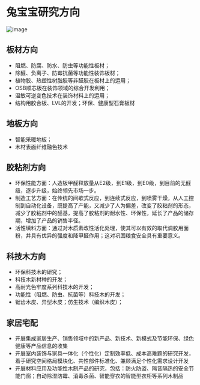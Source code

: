 # 兔宝宝研究方向
![image](https://github.com/user-attachments/assets/09559305-5984-48d8-b5ee-7626354559a9)

## 板材方向

- 阻燃、防腐、防水、防虫等功能性板材；
- 除醛、负离子、防霉抗菌等功能性装饰板材；
- 植物胶、热塑性树脂胶等非醛胶在板材上的运用；
- OSB顺芯板在装饰领域的综合开发利用；
- 温敏可逆变色技术在装饰材料上的运用；
- 结构用胶合板、LVL的开发；环保、健康型石膏板材

 
## 地板方向

- 智能采暖地板；
- 木材表面纤维融色技术

## 胶粘剂方向

- 环保性能方面：人造板甲醛释放量从E2级，到E1级，到E0级，到目前的无醛级，逐步升级，始终领先市场一步。
- 制造工艺方面：在传统的间歇式反应，到连续式反应，到喷雾干燥，从人工控制到自动化设备，既提高了产能，又减少了人为偏差，改变了胶粘剂的形态，减少了胶粘剂中的醛基，提高了胶粘剂的耐水性、环保性，延长了产品的储存期，增加了产品的销售半径。
- 活性填料方面：通过对木质素改性活化处理，使其可以有效的取代调胶用面粉，并具有优异的强度和降甲醛作用；这对巩固粮食安全具有重要意义。

## 科技木方向 

- 环保科技木的研究；
- 科技木新材种的开发；
- 高耐光色牢度系列科技木的开发；
- 功能性（阻燃、防虫、抗菌等）科技木的开发；
- 锯齿木皮、异型木皮；仿生技术（编织木皮）；

## 家居宅配

- 开展集成家居生产、销售领域中的新产品、新技术、新模式及节能环保、绿色健康等产品信息的收集
- 开展室内装饰与家具一体化（个性化）定制效率低、成本高难题的研究开发，着手研究空间格局模块化、共性部件标准化、兼顾满足个性化需求设计开发
- 开展材料应用及功能性木制产品的研究，包括：防火防盗、隔音隔热的安全节能门窗；自动除湿防霉、消毒杀菌、智能穿衣的智能型衣柜等系列木制品